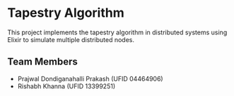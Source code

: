 # Tapestry Algorithm

This project implements the tapestry algorithm in distributed systems
using Elixir to simulate multiple distributed nodes.

## Team Members

* Prajwal Dondiganahalli Prakash (UFID 04464906)
* Rishabh Khanna (UFID 13399251)
